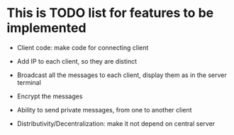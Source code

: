 # This is TODO list for features to be implemented

- Client code: make code for connecting client

- Add IP to each client, so they are distinct

- Broadcast all the messages to each client, display them as in the server terminal

- Encrypt the messages

- Ability to send private messages, from one to another client

- Distributivity/Decentralization: make it not depend on central server
